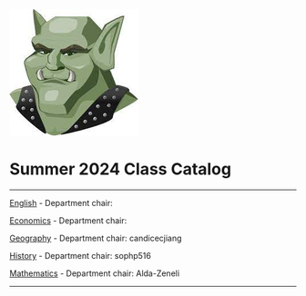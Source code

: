![greengoblinmascot](media/gg.jpeg)
# Summer 2024 Class Catalog
---

[English](english.md) - Department chair: <github username>

[Economics](economics.md) - Department chair: <github username> 

[Geography](geography.md) - Department chair: candicecjiang

[History](history.md) - Department chair: sophp516

[Mathematics](math.md) - Department chair: Alda-Zeneli

---
